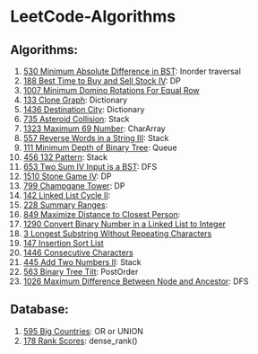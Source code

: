 # LeetCode-Algorithms

## Algorithms:

1. [530 Minimum Absolute Difference in BST](https://github.com/hellomrsun/LeetCode-Algorithms/tree/main/Algorithms/530-Minimum-Absolute-Difference-in-BST): Inorder traversal
2. [188 Best Time to Buy and Sell Stock IV](https://github.com/hellomrsun/LeetCode-Algorithms/tree/main/Algorithms/188-Best-Time-to-Buy-and-Sell-Stock-IV): DP
3. [1007 Minimum Domino Rotations For Equal Row](https://github.com/hellomrsun/LeetCode-Algorithms/tree/main/Algorithms/1007-Minimum-Domino-Rotations-For-Equal-Row)
4. [133 Clone Graph](https://github.com/hellomrsun/LeetCode-Algorithms/tree/main/Algorithms/133-Clone-Graph): Dictionary
5. [1436 Destination City](https://github.com/hellomrsun/LeetCode-Algorithms/tree/main/Algorithms/1436-Destination-City): Dictionary
6. [735 Asteroid Collision](https://github.com/hellomrsun/LeetCode-Algorithms/tree/main/Algorithms/735-Asteroid-Collision): Stack
7. [1323 Maximum 69 Number](https://github.com/hellomrsun/LeetCode-Algorithms/tree/main/Algorithms/1323-Maximum-69-Number): CharArray
8. [557 Reverse Words in a String III](https://github.com/hellomrsun/LeetCode-Algorithms/tree/main/Algorithms/557-Reverse-Words-in-a-String-III): Stack
9. [111 Minimum Depth of Binary Tree](https://github.com/hellomrsun/LeetCode-Algorithms/tree/main/Algorithms/111-Minimum-Depth-of-Binary-Tree): Queue
10. [456 132 Pattern](https://github.com/hellomrsun/LeetCode-Algorithms/tree/main/Algorithms/456-132-Pattern): Stack
11. [653 Two Sum IV Input is a BST](https://github.com/hellomrsun/LeetCode-Algorithms/tree/main/Algorithms/653-Two-Sum-IV-Input-is-a-BST): DFS
12. [1510 Stone Game IV](https://github.com/hellomrsun/LeetCode-Algorithms/tree/main/Algorithms/1510-Stone-Game-IV): DP
13. [799 Champgane Tower](https://github.com/hellomrsun/LeetCode-Algorithms/tree/main/Algorithms/799-Champgane-Tower): DP
14. [142 Linked List Cycle II](https://github.com/hellomrsun/LeetCode-Algorithms/tree/main/Algorithms/142-Linked-List-Cycle-II): 
15. [228 Summary Ranges](https://github.com/hellomrsun/LeetCode-Algorithms/tree/main/Algorithms/228-Summary-Ranges): 
16. [849 Maximize Distance to Closest Person](https://github.com/hellomrsun/LeetCode-Algorithms/tree/main/Algorithms/849-Maximize-Distance-to-Closest-Person): 
17. [1290 Convert Binary Number in a Linked List to Integer](https://github.com/hellomrsun/LeetCode-Algorithms/tree/main/Algorithms/1290-Convert-Binary-Number-in-a-Linked-List-to-Integer)
18. [3 Longest Substring Without Repeating Characters](https://github.com/hellomrsun/LeetCode-Algorithms/tree/main/Algorithms/3-Longest-Substring-Without-Repeating-Characters)
19. [147 Insertion Sort List](https://github.com/hellomrsun/LeetCode-Algorithms/tree/main/Algorithms/147-Insertion-Sort-List)
20. [1446 Consecutive Characters](https://github.com/hellomrsun/LeetCode-Algorithms/tree/main/Algorithms/1446-Consecutive-Characters)
21. [445 Add Two Numbers II](https://github.com/hellomrsun/LeetCode-Algorithms/tree/main/Algorithms/445-Add-Two-Numbers-II): Stack
22. [563 Binary Tree Tilt](https://github.com/hellomrsun/LeetCode-Algorithms/tree/main/Algorithms/563-Binary-Tree-Tilt): PostOrder
23. [1026 Maximum Difference Between Node and Ancestor](https://github.com/hellomrsun/LeetCode-Algorithms/tree/main/Algorithms/1026-Maximum-Difference-Between-Node-and-Ancestor): DFS

## Database:

1. [595 Big Countries](https://github.com/hellomrsun/LeetCode-Algorithms/tree/main/Database/595-Big-Countries): OR or UNION
2. [178 Rank Scores](https://github.com/hellomrsun/LeetCode-Algorithms/tree/main/Database/178-Rank-Scores): dense_rank()

